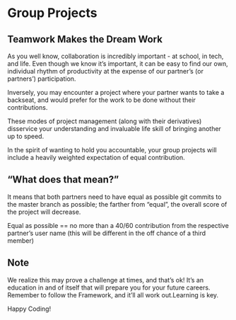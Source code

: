 # Group Projects

## Teamwork Makes the Dream Work
As you well know, collaboration is incredibly important - at school, in tech, and life. Even though we know it’s important, it can be easy to find our own, individual rhythm of productivity at the expense of our partner’s (or partners’) participation.

Inversely, you may encounter a project where your partner wants to take a backseat, and would prefer for the work to be done without their contributions.

These modes of project management (along with their derivatives) disservice your understanding and invaluable life skill of bringing another up to speed.

In the spirit of wanting to hold you accountable, your group projects will include a heavily weighted expectation of equal contribution.

## “What does that mean?”
It means that both partners need to have equal as possible git commits to the master branch as possible; the farther from “equal”, the overall score of the project will decrease.

Equal as possible == no more than a 40/60 contribution from the respective partner’s user name (this will be different in the off chance of a third member)

## Note
We realize this may prove a challenge at times, and that’s ok! It’s an education in and of itself that will prepare you for your future careers. Remember to follow the Framework, and it’ll all work out.Learning is key.

Happy Coding!
